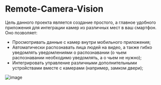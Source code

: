 # Remote-Camera-Vision

Цель данного проекта является создание простого, а главное удобного приложения для интеграции камер из различных мест в ваш смартфон. Оно позволяет:
* Просмотривать данные с камер внутри мобильного приложения;
* Автоматически распознавать лица людей на видео, а также гибко уведомлять уведомлениями о распознавании (о чьем распознавании необходимо уведомлять, а о чьем не нужно);
* Интегрировать управление различными дополнительными устройствами вместе с камерами (например, замком двери);

![image](https://user-images.githubusercontent.com/67962930/190469174-c26ffc86-4a3a-4b09-90b0-8eecc063284b.png)


